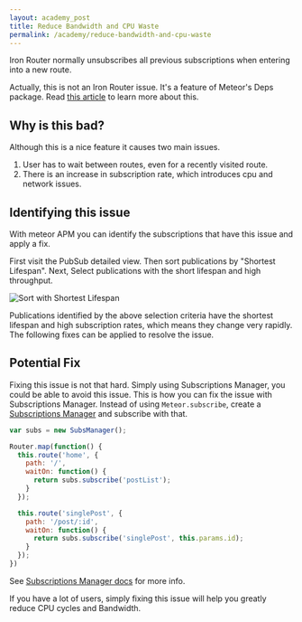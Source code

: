 ```yaml
---
layout: academy_post
title: Reduce Bandwidth and CPU Waste
permalink: /academy/reduce-bandwidth-and-cpu-waste
---
```


Iron Router normally unsubscribes all previous subscriptions when entering into a new route.

Actually, this is not an Iron Router issue. It's a feature of Meteor's Deps package. Read [this article](http://meteorhacks.com/meteor-subscription-optimizations.html) to learn more about this.

## Why is this bad?

Although this is a nice feature it causes two main issues.

1. User has to wait between routes, even for a recently visited route.
2. There is an increase in subscription rate, which introduces cpu and network issues.

## Identifying this issue

With meteor APM you can identify the subscriptions that have this issue and apply a fix.

First visit the PubSub detailed view. Then sort publications by "Shortest Lifespan". Next, Select publications with the short lifespan and high throughput.

![Sort with Shortest Lifespan](https://i.cloudup.com/9VOU29DPwP.png)

Publications identified by the above selection criteria have the shortest lifespan and high subscription rates, which means they change very rapidly. The following fixes can be applied to resolve the issue.

## Potential Fix

Fixing this issue is not that hard. Simply using Subscriptions Manager, you could be able to avoid this issue. This is how you can fix the issue with Subscriptions Manager. Instead of using `Meteor.subscribe`, create a [Subscriptions Manager](https://github.com/meteorhacks/subs-manager) and subscribe with that.

~~~js
var subs = new SubsManager();

Router.map(function() {
  this.route('home', {
    path: '/',
    waitOn: function() {
      return subs.subscribe('postList');
    }
  });

  this.route('singlePost', {
    path: '/post/:id',
    waitOn: function() {
      return subs.subscribe('singlePost', this.params.id);
    }
  });
})
~~~

See [Subscriptions Manager docs](https://github.com/meteorhacks/subs-manager) for more info.

If you have a lot of users, simply fixing this issue will help you greatly reduce CPU cycles and Bandwidth.
